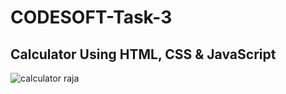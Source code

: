 # CODESOFT-Task-3
## Calculator Using HTML, CSS & JavaScript
![calculator raja](https://github.com/raja-nayak-123/CODESOFT-Task-3/assets/157052737/cf768c6e-11b2-4e12-8c53-74d176d8f4ea)
